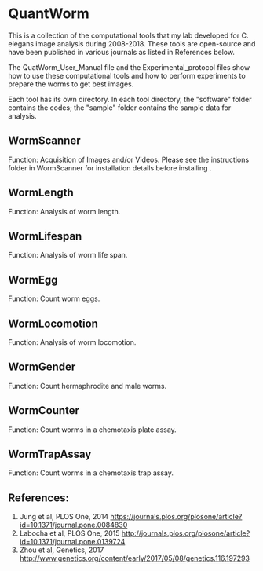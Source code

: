 # QuantWorm
This is a collection of the computational tools that my lab developed for C. elegans image analysis during 2008-2018. These tools are open-source and have been published in various journals as listed in References below. 

The QuatWorm_User_Manual file and the Experimental_protocol files show how to use these computational tools and how to perform experiments to prepare the worms to get best images. 

Each tool has its own directory. In each tool directory, the "software" folder contains the codes; the "sample" folder contains the sample data for analysis.

## WormScanner
Function: Acquisition of Images and/or Videos. 
Please see the instructions folder in WormScanner for installation details before installing .

## WormLength
Function: Analysis of worm length.

## WormLifespan
Function: Analysis of worm life span.

## WormEgg
Function: Count worm eggs.

## WormLocomotion
Function: Analysis of worm locomotion.

## WormGender
Function: Count hermaphrodite and male worms.

## WormCounter
Function: Count worms in a chemotaxis plate assay.

## WormTrapAssay
Function: Count worms in a chemotaxis trap assay.

## References:
1. Jung et al, PLOS One, 2014 https://journals.plos.org/plosone/article?id=10.1371/journal.pone.0084830
2. Labocha et al, PLOS One, 2015 http://journals.plos.org/plosone/article?id=10.1371/journal.pone.0139724
3. Zhou et al, Genetics, 2017 http://www.genetics.org/content/early/2017/05/08/genetics.116.197293
